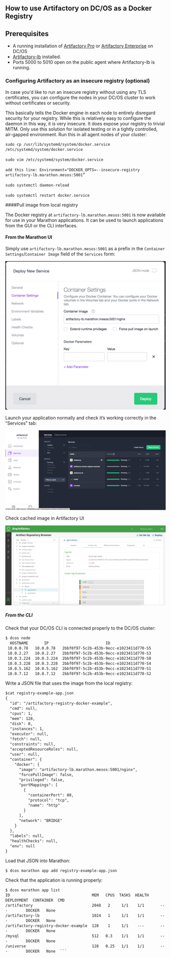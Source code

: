 ## How to use Artifactory on DC/OS as a Docker Registry


## Prerequisites

- A running installation of [Artifactory Pro](artifactory-pro.md) or [Artifactory Enterprise](artifactory-enterprise.md) on DC/OS
- [Artifactory-lb](artifactory-lb.md) installed.
- Ports 5000 to 5010 open on the public agent where Artifactory-lb is running.

### Configuring Artifactory as an insecure registry (optional)
In case you'd like to run an insecure registry without using any TLS certificates, you can configure the nodes in your DC/OS cluster to work without certificates or security.

This basically tells the Docker engine in each node to entirely disregard security for your registry. While this is relatively easy to configure the daemon in this way, it is very insecure. It does expose your registry to trivial MITM. Only use this solution for isolated testing or in a tightly controlled, air-gapped environment.
Run this in all agent nodes of your cluster:

```
sudo cp /usr/lib/systemd/system/docker.service /etc/systemd/system/docker.service

sudo vim /etc/systemd/system/docker.service

add this line: Environment="DOCKER_OPTS=--insecure-registry artifactory-lb.marathon.mesos:5001”

sudo systemctl daemon-reload

sudo systemctl restart docker.service
```


####Pull image from local registry

The Docker registry at `artifactory-lb.marathon.mesos:5001` is now available for use in your Marathon applications. It can be used to launch applications from the GUI or the CLI interfaces.

#### From the Marathon UI

Simply use ```artifactory-lb.marathon.mesos:5001``` as a prefix in the `Container Settings`/`Container Image` field of the `Services` form:

![Usage: From UI](img/usage_from_ui.png)

Launch your application normally and check it’s working correctly in the “Services” tab:

![Usage: Services View](img/usage_services_view.png)

Check cached image in Artifactory UI

![Usage: Cached Image in Artifactory](img/artifactory_cache.png)

##### From the CLI

Check that your DC/OS CLI is connected properly to the DC/OS cluster:

```
$ dcos node
  HOSTNAME       IP                         ID                    
 10.0.0.78   10.0.0.78   2bbf0f97-5c2b-453b-9ecc-e1023411d770-S5  
 10.0.2.27   10.0.2.27   2bbf0f97-5c2b-453b-9ecc-e1023411d770-S3  
 10.0.3.224  10.0.3.224  2bbf0f97-5c2b-453b-9ecc-e1023411d770-S0  
 10.0.3.228  10.0.3.228  2bbf0f97-5c2b-453b-9ecc-e1023411d770-S4  
 10.0.5.162  10.0.5.162  2bbf0f97-5c2b-453b-9ecc-e1023411d770-S1  
 10.0.7.12   10.0.7.12   2bbf0f97-5c2b-453b-9ecc-e1023411d770-S2  
```

Write a JSON file that uses the image from the local registry:

```
$cat registry-example-app.json
{
  "id": "/artifactory-registry-docker-example",
  "cmd": null,
  "cpus": 1,
  "mem": 128,
  "disk": 0,
  "instances": 1,
  "executor": null,
  "fetch": null,
  "constraints": null,
  "acceptedResourceRoles": null,
  "user": null,
  "container": {
    "docker": {
      "image": "artifactory-lb.marathon.mesos:5001/nginx",
      "forcePullImage": false,
      "privileged": false,
      "portMappings": [
        {
          "containerPort": 80,
          "protocol": "tcp",
          "name": "http"
        }
      ],
      "network": "BRIDGE"
    }
  },
  "labels": null,
  "healthChecks": null,
  "env": null
}
```

Load that JSON into Marathon:

```
$ dcos marathon app add registry-example-app.json
```

Check that the application is running properly:

```
$ dcos marathon app list
ID                                    MEM   CPUS  TASKS  HEALTH  DEPLOYMENT  CONTAINER  CMD   
/artifactory                          2048   2     1/1    1/1       ---        DOCKER   None  
/artifactory-lb                       1024   1     1/1    1/1       ---        DOCKER   None  
/artifactory-registry-docker-example  128    1     1/1    ---       ---        DOCKER   None  
/mysql                                512   0.3    1/1    1/1       ---        DOCKER   None  
/universe                             128   0.25   1/1    1/1       ---        DOCKER   None  ```
```
